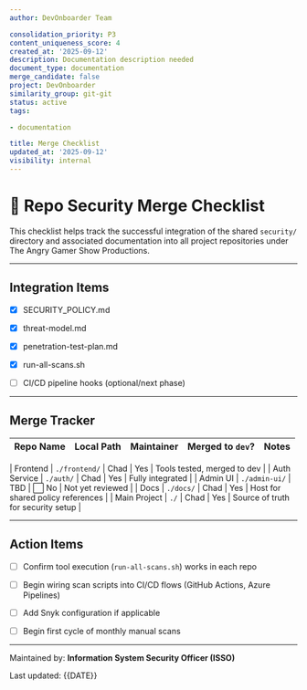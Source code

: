 ```yaml
---
author: DevOnboarder Team

consolidation_priority: P3
content_uniqueness_score: 4
created_at: '2025-09-12'
description: Documentation description needed
document_type: documentation
merge_candidate: false
project: DevOnboarder
similarity_group: git-git
status: active
tags:

- documentation

title: Merge Checklist
updated_at: '2025-09-12'
visibility: internal
---
```


# 🔀 Repo Security Merge Checklist

This checklist helps track the successful integration of the shared `security/`
directory and associated documentation into all project repositories under The
Angry Gamer Show Productions.

---

##  Integration Items

- [x] SECURITY_POLICY.md

- [x] threat-model.md

- [x] penetration-test-plan.md

- [x] run-all-scans.sh

- [ ] CI/CD pipeline hooks (optional/next phase)

---

##  Merge Tracker

| Repo Name    | Local Path    | Maintainer | Merged to `dev`? | Notes                              |
| ------------ | ------------- | ---------- | ---------------- | ---------------------------------- |

| Frontend     | `./frontend/` | Chad       |  Yes           | Tools tested, merged to dev        |
| Auth Service | `./auth/`     | Chad       |  Yes           | Fully integrated                   |
| Admin UI     | `./admin-ui/` | TBD        | ⬜ No            | Not yet reviewed                   |
| Docs         | `./docs/`     | Chad       |  Yes           | Host for shared policy references  |
| Main Project | `./`          | Chad       |  Yes           | Source of truth for security setup |

---

##  Action Items

- [ ] Confirm tool execution (`run-all-scans.sh`) works in each repo

- [ ] Begin wiring scan scripts into CI/CD flows (GitHub Actions, Azure Pipelines)

- [ ] Add Snyk configuration if applicable

- [ ] Begin first cycle of monthly manual scans

---

Maintained by: **Information System Security Officer (ISSO)**

Last updated: {{DATE}}
